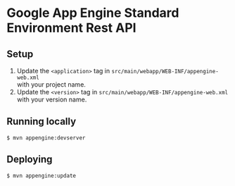 # Google App Engine Standard Environment Rest API    
  
## Setup  
1. Update the `<application>` tag in `src/main/webapp/WEB-INF/appengine-web.xml`  
   with your project name.  
1. Update the `<version>` tag in `src/main/webapp/WEB-INF/appengine-web.xml`  
   with your version name.  
  
## Running locally    
    $ mvn appengine:devserver  
  
## Deploying    
    $ mvn appengine:update  